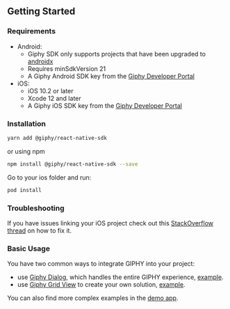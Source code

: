 ## Getting Started

### Requirements

- Android:
  - Giphy SDK only supports projects that have been upgraded
    to [androidx](https://developer.android.com/jetpack/androidx/)
  - Requires minSdkVersion 21
  - A Giphy Android SDK key from the [Giphy Developer Portal](https://developers.giphy.com/dashboard/?create=true)
- iOS:
  - iOS 10.2 or later
  - Xcode 12 and later
  - A Giphy iOS SDK key from the [Giphy Developer Portal](https://developers.giphy.com/dashboard/?create=true)

### Installation

```bash
yarn add @giphy/react-native-sdk
```

or using npm

```bash
npm install @giphy/react-native-sdk --save
```

Go to your ios folder and run:

```bash
pod install
```

### Troubleshooting

If you have issues linking your iOS project check out
this [StackOverflow thread](https://stackoverflow.com/questions/52536380/why-linker-link-static-libraries-with-errors-ios)
on how to fix it.

### Basic Usage

You have two common ways to integrate GIPHY into your project:

- use [Giphy Dialog](api.md#giphydialog), which handles the entire GIPHY experience, [example](api.md#example-2).
- use [Giphy Grid View](api.md#giphygridview) to create your own solution, [example](api.md#example-3).

You can also find more complex examples in
the [demo app](https://github.com/Giphy/giphy-react-native-sdk/tree/main/example).
